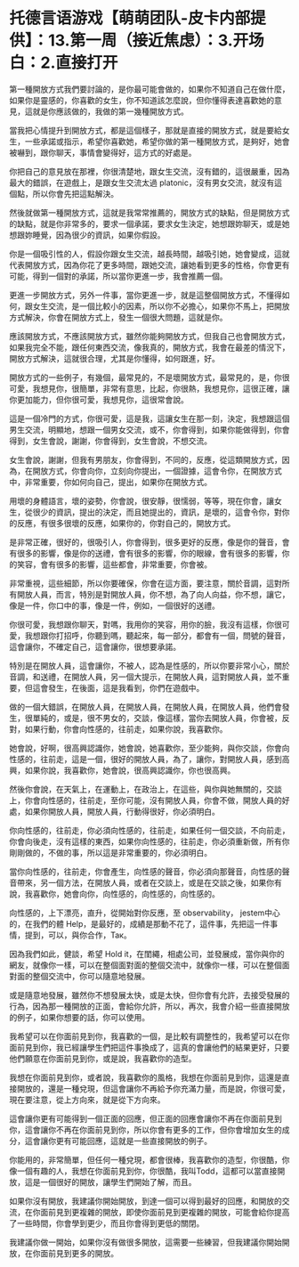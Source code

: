 # 托德言语游戏【萌萌团队-皮卡内部提供】：13.第一周（接近焦虑）：3.开场白：2.直接打开

第一種開放方式我們要討論的，是你最可能會做的，如果你不知道自己在做什麼，如果你是靈感的，你喜歡的女生，你不知道該怎麼說，但你懂得表達喜歡她的意見，這就是你應該做的，我做的第一幾種開放方式。

當我把心情提升到開放方式，都是這個樣子，那就是直接的開放方式，就是要給女生，一些承諾或指示，希望你喜歡她，希望你做的第一種開放方式，是夠好，她會被嚇到，跟你聊天，事情會變得好，這方式的好處是。

你把自己的意見放在那裡，你很清楚地，跟女生交流，沒有錯的，這很嚴重，因為最大的錯誤，在遊戲上，是跟女生交流太過 platonic，沒有男女交流，就沒有這個點，所以你會先把這點解決。

然後就做第一種開放方式，這就是我常常推薦的，開放方式的缺點，但是開放方式的缺點，就是你非常多的，要求一個承諾，要求女生決定，她想跟妳聊天，或是她想跟妳睡覺，因為很少的資訊，如果你假設。

你是一個吸引性的人，假設你跟女生交流，越長時間，越吸引她，她會變成，這就代表開放方式，因為你花了更多時間，跟她交流，讓她看到更多的性格，你會更有可能，得到一個對的承諾，所以當你更進一步，我會推薦一個。

更進一步開放方式，另外一件事，當你更進一步，就是這整個開放方式，不懂得如何，跟女生交流，是一個比較小的因素，所以你不必擔心，如果你不馬上，把開放方式解決，你會在開放方式上，發生一個很大問題，這就是你。

應該開放方式，不應該開放方式，雖然你能夠開放方式，但我自己也會開放方式，如果我完全不能，跟任何東西交流，像我真的，開放方式，我會在最差的情況下，開放方式解決，這就很合理，尤其是你懂得，如何跟進，好。

開放方式的一些例子，有幾個，最常見的，不是壞開放方式，最常見的，是，你很可愛，我想見你，很簡單，非常有意思，比起，你很熱，我想見你，這很正確，讓你更加能力，但你很可愛，我想見你，這很常會說。

這是一個冷門的方式，你很可愛，這是我，這讓女生在那一刻，決定，我想跟這個男生交流，明顯地，想跟一個男女交流，或不，你會得到，如果你能做得到，你會得到，女生會說，謝謝，你會得到，女生會說，不想交流。

女生會說，謝謝，但我有男朋友，你會得到，不同的，反應，從這類開放方式，因為，在開放方式，你會向你，立刻向你提出，一個證據，這會令你，在開放方式中，非常重要，你如何向自己，提出，如果你在開放方式。

用壞的身體語言，壞的姿勢，你會說，很安靜，很懦弱，等等，現在你會，讓女生，從很少的資訊，提出的決定，而且她提出的，資訊，是壞的，這會令你，對你的反應，有很多很壞的反應，如果你的，你對自己的，開放方式。

是非常正確，很好的，很吸引人，你會得到，很多更好的反應，像是你的聲音，會有很多的影響，像是你的送禮，會有很多的影響，你的眼線，會有很多的影響，你的笑容，會有很多的影響，這些都會，非常重要，你會被。

非常重視，這些細節，所以你要確保，你會在這方面，要注意，關於音調，這對所有開放人員，而言，特別是對開放人員，你不想，為了向人向益，你不想，讓它，像是一件，你口中的事，像是一件，例如，一個很好的送禮。

你很可愛，我想跟你聊天，對嗎，我用你的笑容，用你的臉，我沒有這樣，你很可愛，我想跟你打招呼，你聽到嗎，聽起來，每一部分，都會有一個，問號的聲音，這會讓你，不確定自己，這會讓你，很想要承諾。

特別是在開放人員，這會讓你，不被人，認為是性感的，所以你要非常小心，關於音調，和送禮，在開放人員，另一個大提示，在開放人員，這對開放人員，並不重要，但這會發生，在後面，這是我看到，你們在遊戲中。

做的一個大錯誤，在開放人員，在開放人員，在開放人員，在開放人員，他們會發生，很單純的，或是，很不男女的，交談，像這樣，當你去開放人員，你會被，反對，如果行動，你會向性感的，往前走，如果你說，我喜歡你。

她會說，好啊，很高興認識你，她會說，她喜歡你，至少能夠，與你交談，你會向性感的，往前走，這是一個，很好的開放人員，為了，讓你，對開放人員，感到高興，如果你說，我喜歡你，她會說，很高興認識你，你也很高興。

然後你會說，在天氣上，在運動上，在政治上，在這些，與你與她無關的，交談上，你會向性感的，往前走，至你可能，沒有開放人員，你會不做，開放人員的好處，如果你開放人員，開放人員，行動得很好，你必須明白。

你向性感的，往前走，你必須向性感的，往前走，如果任何一個交談，不向前走，你會向後走，沒有這樣的東西，如果你向性感的，往前走，你必須重新做，所有你剛剛做的，不做的事，所以這是非常重要的，你必須明白。

當你向性感的，往前走，你會產生，向性感的聲音，你必須向那聲音，向性感的聲音帶來，另一個方法，在開放人員，或者在交談上，或是在交談之後，如果你有說，我喜歡你，她會向你，向性感的，向性感的，向性感的。

向性感的，上下漂亮，直升，從開始對你反應，至 observability， jestem中心的，在我們的體 Help，是最好的，成績是那動不花了，這件事，先把這一件事情，提到，可以，與你合作，Так。

因為我們如此，健談，希望 Hold it，在閨繩，相處公司，並發展成，當你與你的網友，就像你一樣，可以在整個面對面的整個交流中，就像你一樣，可以在整個面對面的整個交流中，你可以隨意地發展。

或是隨意地發展，雖然你不想發展太快，或是太快，但你會有允許，去接受發展的行為，因為那一種開放的正面，會給你允許，所以，再次，我會介紹一些直接開放的例子，如果你想要的話，你可以使用。

我希望可以在你面前見到你，我喜歡的一個，是比較有調整性的，我希望可以在你面前見到你，我已經讓學生們把這件事換成了，這真的會讓他們的結果更好，只要他們願意在你面前見到你，或是說，我喜歡你的造型。

我想在你面前見到你，或者說，我喜歡你的風格，我想在你面前見到你，這還是直接開放的，還是一種兌現，但這會讓你不再給予你充滿力量，而是說，你很可愛，現在要注意，從上方向來，就是從下方向來。

這會讓你更有可能得到一個正面的回應，但正面的回應會讓你不再在你面前見到你，這會讓你不再在你面前見到你，所以你會有更多的工作，但你會增加女生的成分，這會讓你更有可能回應，這就是一些直接開放的例子。

你能用的，非常簡單，但任何一種兌現，都會很棒，我喜歡你的造型，你很酷，你像一個有趣的人，我想在你面前見到你，你很酷，我叫Todd，這都可以當直接開放，這是一個很好的開放，讓學生們開始了解，而且。

如果你沒有開放，我建議你開始開放，到達一個可以得到最好的回應，和開放的交流，在你面前見到更複雜的開放，即使你面前見到更複雜的開放，可能會給你提高了一些時間，你會學到更少，而且你會得到更低的關閉。

我建議你做一開始，如果你沒有做很多開放，這需要一些練習，但我建議你開始開放，在你面前見到更多的開放。